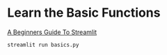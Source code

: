 # Learn the Basic Functions
[A Beginners Guide To Streamlit](https://www.geeksforgeeks.org/a-beginners-guide-to-streamlit/)

`streamlit run basics.py`
